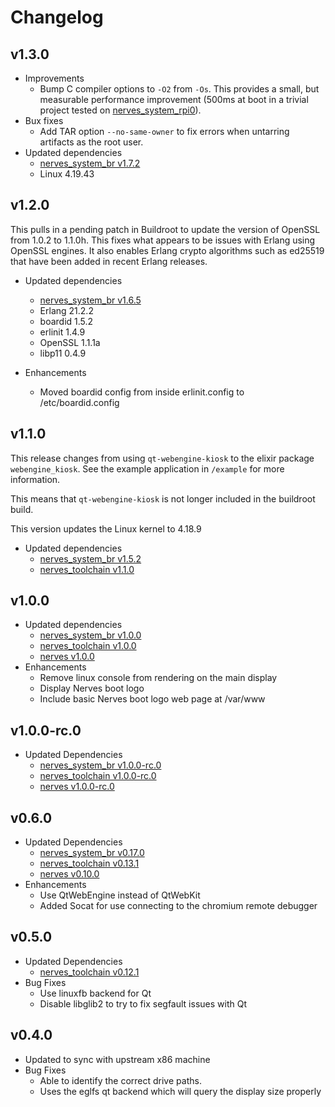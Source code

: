 # Changelog

## v1.3.0

* Improvements
  * Bump C compiler options to `-O2` from `-Os`. This provides a small, but
    measurable performance improvement (500ms at boot in a trivial project
    tested on [nerves_system_rpi0](https://github.com/nerves-project/nerves_system_rpi0)).
* Bux fixes
  * Add TAR option `--no-same-owner` to fix errors when untarring artifacts as
    the root user.
* Updated dependencies
  * [nerves_system_br v1.7.2](https://github.com/nerves-project/nerves_system_br/releases/tag/v1.7.2)
  * Linux 4.19.43

## v1.2.0

This pulls in a pending patch in Buildroot to update the version of
OpenSSL from 1.0.2 to 1.1.0h. This fixes what appears to be issues with
Erlang using OpenSSL engines. It also enables Erlang crypto algorithms
such as ed25519 that have been added in recent Erlang releases.

* Updated dependencies
  * [nerves_system_br v1.6.5](https://github.com/nerves-project/nerves_system_br/releases/tag/v1.6.5)
  * Erlang 21.2.2
  * boardid 1.5.2
  * erlinit 1.4.9
  * OpenSSL 1.1.1a
  * libp11 0.4.9

* Enhancements
  * Moved boardid config from inside erlinit.config to /etc/boardid.config

## v1.1.0

This release changes from using `qt-webengine-kiosk` to the elixir package
`webengine_kiosk`. See the example application in `/example` for more information.

This means that `qt-webengine-kiosk` is not longer included in the buildroot build.

This version updates the Linux kernel to 4.18.9

* Updated dependencies
  * [nerves_system_br v1.5.2](https://github.com/nerves-project/nerves_system_br/releases/tag/v1.5.2)
  * [nerves_toolchain v1.1.0](https://github.com/nerves-project/toolchains/releases/tag/v1.1.0)


## v1.0.0

* Updated dependencies
  * [nerves_system_br v1.0.0](https://github.com/nerves-project/nerves_system_br/releases/tag/v1.0.0)
  * [nerves_toolchain v1.0.0](https://github.com/nerves-project/toolchains/releases/tag/v1.0.0)
  * [nerves v1.0.0](https://github.com/nerves-project/nerves/releases/tag/v1.0.0)
* Enhancements
  * Remove linux console from rendering on the main display
  * Display Nerves boot logo
  * Include basic Nerves boot logo web page at /var/www

## v1.0.0-rc.0

* Updated Dependencies
  * [nerves_system_br v1.0.0-rc.0](https://github.com/nerves-project/nerves_system_br/releases/tag/v1.0.0-rc.0)
  * [nerves_toolchain v1.0.0-rc.0](https://github.com/nerves-project/toolchains/releases/tag/v1.0.0-rc.0)
  * [nerves v1.0.0-rc.0](https://github.com/nerves-project/nerves/releases/tag/v1.0.0-rc.0)

## v0.6.0

* Updated Dependencies
  * [nerves_system_br v0.17.0](https://github.com/nerves-project/nerves_system_br/releases/tag/v0.17.0)
  * [nerves_toolchain v0.13.1](https://github.com/nerves-project/toolchains/releases/tag/v0.13.1)
  * [nerves v0.10.0](https://github.com/nerves-project/nerves/releases/tag/v0.10.0)
* Enhancements
  * Use QtWebEngine instead of QtWebKit
  * Added Socat for use connecting to the chromium remote debugger

## v0.5.0

* Updated Dependencies
  * [nerves_toolchain v0.12.1](https://github.com/nerves-project/toolchains/releases/tag/v0.12.1)
* Bug Fixes
  * Use linuxfb backend for Qt
  * Disable libglib2 to try to fix segfault issues with Qt

## v0.4.0

* Updated to sync with upstream x86 machine
* Bug Fixes
  * Able to identify the correct drive paths.
  * Uses the eglfs qt backend which will query the display size properly

